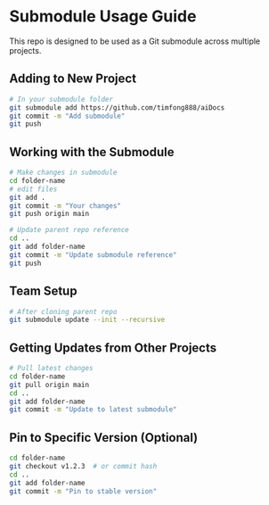 # Submodule Usage Guide

This repo is designed to be used as a Git submodule across multiple projects.

## Adding to New Project

```bash
# In your submodule folder
git submodule add https://github.com/timfong888/aiDocs
git commit -m "Add submodule"
git push
```

## Working with the Submodule

```bash
# Make changes in submodule
cd folder-name
# edit files
git add .
git commit -m "Your changes"
git push origin main

# Update parent repo reference
cd ..
git add folder-name
git commit -m "Update submodule reference"
git push
```

## Team Setup

```bash
# After cloning parent repo
git submodule update --init --recursive
```

## Getting Updates from Other Projects

```bash
# Pull latest changes
cd folder-name
git pull origin main
cd ..
git add folder-name
git commit -m "Update to latest submodule"
```

## Pin to Specific Version (Optional)

```bash
cd folder-name
git checkout v1.2.3  # or commit hash
cd ..
git add folder-name
git commit -m "Pin to stable version"
```

